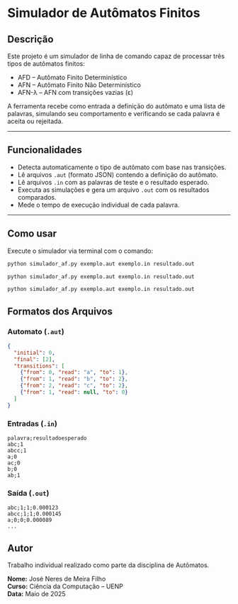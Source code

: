 # Simulador de Autômatos Finitos

## Descrição

Este projeto é um simulador de linha de comando capaz de processar três tipos de autômatos finitos:

- AFD – Autômato Finito Determinístico  
- AFN – Autômato Finito Não Determinístico  
- AFN-λ – AFN com transições vazias (ε)

A ferramenta recebe como entrada a definição do autômato e uma lista de palavras, simulando seu comportamento e verificando se cada palavra é aceita ou rejeitada.

---

## Funcionalidades

- Detecta automaticamente o tipo de autômato com base nas transições.
- Lê arquivos `.aut` (formato JSON) contendo a definição do autômato.
- Lê arquivos `.in` com as palavras de teste e o resultado esperado.
- Executa as simulações e gera um arquivo `.out` com os resultados comparados.
- Mede o tempo de execução individual de cada palavra.

---

## Como usar

Execute o simulador via terminal com o comando:

```bash
python simulador_af.py exemplo.aut exemplo.in resultado.out

python simulador_af.py exemplo.aut exemplo.in resultado.out

python simulador_af.py exemplo.aut exemplo.in resultado.out
```

## Formatos dos Arquivos

### Automato (`.aut`)
```json
{
  "initial": 0,
  "final": [2],
  "transitions": [
    {"from": 0, "read": "a", "to": 1},
    {"from": 1, "read": "b", "to": 2},
    {"from": 2, "read": "c", "to": 2},
    {"from": 1, "read": null, "to": 0}
  ]
}
```

### Entradas (`.in`)
```
palavra;resultadoesperado
abc;1
abcc;1
a;0
ac;0
b;0
ab;1
```

### Saída (`.out`)
```
abc;1;1;0.000123
abcc;1;1;0.000145
a;0;0;0.000089
...
```

## Autor
Trabalho individual realizado como parte da disciplina de Autômatos.

**Nome:** José Neres de Meira Filho  
**Curso:** Ciência da Computação – UENP  
**Data:** Maio de 2025
